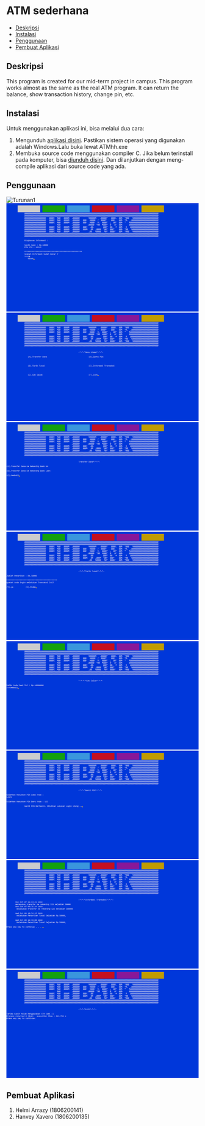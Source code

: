 # ATM sederhana

* [Deskripsi](#deskripsi)
* [Instalasi](#instalasi)
* [Penggunaan](#pengunaan)
* [Pembuat Aplikasi](#pembuat-aplikasi)

## Deskripsi
This program is created for our mid-term project in campus. This program works almost as the same as the real ATM program. It can return the balance, show transaction history, change pin, etc.

## Instalasi
Untuk menggunakan aplikasi ini, bisa melalui dua cara:
1. Mengunduh [aplikasi disini](https://github.com/lonewarriorHX/ATM-sederhana.git). Pastikan sistem operasi yang digunakan adalah Windows.Lalu buka lewat ATMhh.exe
2. Membuka source code menggunakan compiler C. Jika belum terinstall pada komputer, bisa [diunduh disini](https://sourceforge.net/projects/orwelldevcpp/files/latest/download). Dan dilanjutkan dengan meng-compile aplikasi dari source code yang ada.

## Penggunaan
![Turunan1](atmlogin.PNG)
![Turunan2](atm.PNG)
![Turunan3](menu.PNG)
![Turunan4](atm1.PNG)
![Turunan5](atm2.PNG)
![Turunan6](atm3.PNG)
![Turunan7](atm4.PNG)
![Turunan8](atm5.PNG)
![Turunan9](atm6.PNG)

## Pembuat Aplikasi
1. Helmi Arrazy (1806200141)
2. Hanvey Xavero (1806200135)
